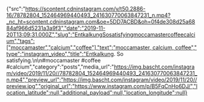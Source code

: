 {"src":"https://scontent.cdninstagram.com/v/t50.2886-16/78782804_152464969440493_241630770063847231_n.mp4?_nc_ht=scontent.cdninstagram.com&oe=5DD7ACBD&oh=0f4de308d25a6884af966d5231a3a9f3","date":"2019-11-20T13:09:31.000Z","slug":"EntkalkungSosatisfyingmoccamastercoffeecalcium","tags":["moccamaster","calcium","coffee"],"text":"moccamaster, calcium, coffee","type":"instagram_video","title":"Entkalkung. So satisfying.\n\n#moccamaster #coffee #calcium","category":"posts","media_url":"https://img.bascht.com/instagram/video/2019/11/20//78782804_152464969440493_241630770063847231_n.mp4","preview_url":"https://img.bascht.com/instagram/video/2019/11/20//preview.jpg","original_url":"https://www.instagram.com/p/B5FqCnHo6DJ/","location_latitude":null,"additional_payload":null,"location_longitude":null}